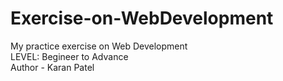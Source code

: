# Exercise-on-WebDevelopment
My practice exercise on Web Development
<br>
LEVEL: Begineer to Advance
<br>
Author - Karan Patel
